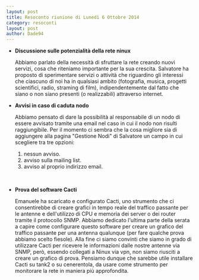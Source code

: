 ```yaml
---
layout: post
title: Resoconto riunione di Lunedì 6 Ottobre 2014
category: resoconti
layout: post
author: Dade94
---
```


* **Discussione sulle potenzialità della rete ninux**

	Abbiamo parlato della necessità di sfruttare la rete creando nuovi servizi, cosa che riteniamo importante per la sua crescita.
Salvatore ha proposto di sperimentare servizi o attività che riguardino gli interessi che ciascuno di noi ha in qualsiasi ambito (fotografia, musica, progetti scientifici, radio, straming di film), indipendentemente dal fatto che siano o non siano presenti (o realizzabili) attraverso internet.

* **Avvisi in caso di caduta nodo**

	Abbiamo pensato di dare la possibilità al responsabile di un nodo di essere avvisato tramite una email nel caso in cui il nodo non risulti raggiungibile. Per il momento ci sembra che la cosa migliore sia di aggiungere alla pagina "Gestione Nodi" di Salvatore un campo in cui scegliere tra tre opzioni:

	1. nessun avviso.
	2. avviso sulla mailing list.
	3. avviso al proprio indirizzo email.
<BR>

* **Prova del software Cacti**

	Emanuele ha scaricato e configurato Cacti, uno strumento che ci consentirebbe di creare grafici in tempo reale del traffico passante per le antenne e dell'utilizzo di CPU e memoria dei server o dei router tramite il protocollo SNMP.
Abbiamo dedicato l'ultima parte della serata a capire come configurare questo software per creare un grafico del traffico passante per una antenna qualunque (per fare qualche prova abbiamo scelto fiesole). Alla fine ci siamo convinti che siamo in grado di utilizzare Cacti per ricevere le informazioni dalle nostre antenne via SNMP, però, essendo collegati a Ninux via vpn, non siamo riusciti a creare un grafico di prova.
Pensiamo dunque che sarebbe utile installare Cacti su tank2 o su cenerentola, da usare come strumento per monitorare la rete in maniera più approfondita.
